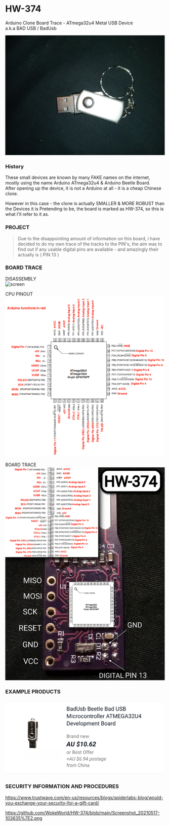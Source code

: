 # HW-374
Arduino Clone Board Trace - ATmega32u4 Metal USB Device       
a.k.a BAD USB / BadUsb

![screen](IMG_20210514_014419.jpg)   


     
### History
These small devices are known by many FAKE names on the internet, mostly using the name Arduino ATmega32u4 & Arduino Beetle Board.   
After opening up the device, it is not a Arduino at all - it is a cheap Chinese clone.   
 
However in this case - the clone is actually SMALLER & MORE ROBUST than the Devices it is Pretending to be, the board is  marked as HW-374, so this is what I'll refer to it as.  
 
       
### PROJECT
> Due to the disappointing amount of information on this board, i have decided to do my own trace of the tracks to the PIN's, the aim was to find out if any usable digital pins are available - and amazingly their actually is ( PIN 13 )
       

 
### BOARD TRACE
DISASSEMBLY     
![screen](IMG_20210514_015844.jpg)     

CPU PINOUT      
![screen](32U4PinMapping.png)     

BOARD TRACE       
![screen](IMG_20210514_013748.jpg)   

### EXAMPLE PRODUCTS
![screen](Screenshot_20210517-103635%7E2.png)   


### SECURITY INFORMATION AND PROCEDURES      
https://www.trustwave.com/en-us/resources/blogs/spiderlabs-blog/would-you-exchange-your-security-for-a-gift-card/     
  

https://github.com/WokeWorld/HW-374/blob/main/Screenshot_20210517-103635%7E2.png

